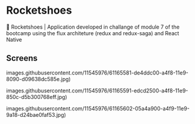 # Rocketshoes
👞 Rocketshoes | Application developed in challange of module 7 of the bootcamp using the flux architeture (redux and redux-saga) and React Native

## Screens
images.githubusercontent.com/11545976/61165581-de4ddc00-a4f8-11e9-8090-d09638dc585e.jpg)

images.githubusercontent.com/11545976/61165591-edcd2500-a4f8-11e9-850c-d5b300768eff.jpg)

images.githubusercontent.com/11545976/61165602-05a4a900-a4f9-11e9-9a18-d24bae0faf53.jpg)

